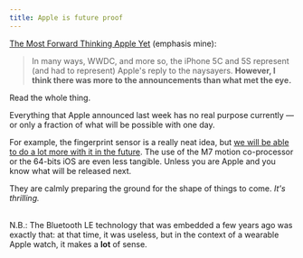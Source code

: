 ```yaml
---
title: Apple is future proof
---
```


[The Most Forward Thinking Apple Yet](http://cannyvision.com/2013/09/12/the-most-forward-thinking-apple-yet.html) (emphasis mine):

> In many ways, WWDC, and more so, the iPhone 5C and 5S represent (and had to represent) Apple's reply to the naysayers. **However, I think there was more to the announcements than what met the eye.**

Read the whole thing.

Everything that Apple announced last week has no real purpose currently — or only a fraction of what will be possible with one day.

For example, the fingerprint sensor is a really neat idea, but [we will be able to do a lot more with it in the future](https://medium.com/mobile-world/b16ba37c433a). The use of the M7 motion co-processor or the 64-bits iOS are even less tangible. Unless you are Apple and you know what will be released next.

They are calmly preparing the ground for the shape of things to come. _It's thrilling._

<br>N.B.: The Bluetooth LE technology that was embedded a few years ago was exactly that: at that time, it was useless, but in the context of a wearable Apple watch, it makes a **lot** of sense.
